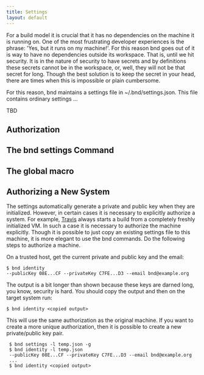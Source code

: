 ```yaml
---
title: Settings
layout: default
---
```


For a build model it is crucial that it has no dependencies on the machine it is running on. One of the  most frustrating developer experiences is the phrase: 'Yes, but it runs on my machine!'. For this reason bnd goes out of it is way to have no dependencies outside its workspace. That is, until we hit security. It is in the nature of security to have secrets and by definitions these secrets cannot be in the workspace, or, well, they will not be that secret for long. Though the best solution is to keep the secret in your head, there are times when this is impossible or plain cumbersome.

For this reason, bnd maintains a settings file in ~/.bnd/settings.json. This file contains ordinary settings ...

TBD

## Authorization

## The bnd settings Command

## The global macro
	

## Authorizing a New System

The settings automatically generate a private and public key when they are initialized. However, in certain cases it is necessary to explicitly authorize a system. For example, [Travis][1] always starts a build from a completely freshly initialized VM. In such a case it is necessary to authorize the machine explicitly. Though it is possible to just copy an existing settings file to this machine, it is more elegant to use the bnd commands. Do the following steps to authorize a machine.

On a trusted host, get the current private and public key and the email:

	$ bnd identity
	--publicKey 08E...CF --privateKey C7FE...D3 --email bnd@example.org

The output is a bit longer than shown because these keys are darned long, you know, security is hard. You should copy the output and then on the target system run:

	$ bnd identity <copied output>

 This will use the same authorization as the original machine. If you want to create a more unique authorization, then it is possible to create a new private/public key pair. 
 
     $ bnd settings -l temp.json -g
     $ bnd identity -l temp.json 
     --publicKey 08E...CF --privateKey C7FE...D3 --email bnd@example.org
     ...
     $ bnd identity <copied output>
	






[1]: https://travis-ci.org/

